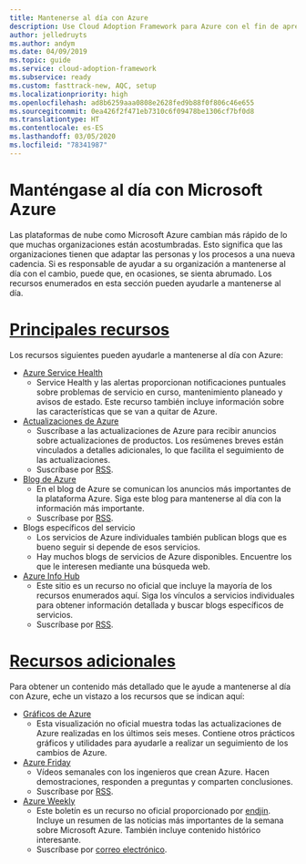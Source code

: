 ```yaml
---
title: Mantenerse al día con Azure
description: Use Cloud Adoption Framework para Azure con el fin de aprender a mantenerse al día y administrar los cambios en la cadencia de la nube de hoy en día.
author: jelledruyts
ms.author: andym
ms.date: 04/09/2019
ms.topic: guide
ms.service: cloud-adoption-framework
ms.subservice: ready
ms.custom: fasttrack-new, AQC, setup
ms.localizationpriority: high
ms.openlocfilehash: ad8b6259aaa0808e2628fed9b88f0f806c46e655
ms.sourcegitcommit: 0ea426f2f471eb7310c6f09478be1306cf7bf0d8
ms.translationtype: HT
ms.contentlocale: es-ES
ms.lasthandoff: 03/05/2020
ms.locfileid: "78341987"
---
```

# <a name="stay-current-with-microsoft-azure"></a>Manténgase al día con Microsoft Azure

Las plataformas de nube como Microsoft Azure cambian más rápido de lo que muchas organizaciones están acostumbradas. Esto significa que las organizaciones tienen que adaptar las personas y los procesos a una nueva cadencia. Si es responsable de ayudar a su organización a mantenerse al día con el cambio, puede que, en ocasiones, se sienta abrumado. Los recursos enumerados en esta sección pueden ayudarle a mantenerse al día.

<!-- markdownlint-disable MD025 -->

# <a name="top-resources"></a>[Principales recursos](#tab/TopResources)

<!-- markdownlint-enable MD025 -->

Los recursos siguientes pueden ayudarle a mantenerse al día con Azure:

- [Azure Service Health](https://docs.microsoft.com/azure/service-health/service-health-overview)
  - Service Health y las alertas proporcionan notificaciones puntuales sobre problemas de servicio en curso, mantenimiento planeado y avisos de estado. Este recurso también incluye información sobre las características que se van a quitar de Azure.
- [Actualizaciones de Azure](https://azure.microsoft.com/updates)
  - Suscríbase a las actualizaciones de Azure para recibir anuncios sobre actualizaciones de productos. Los resúmenes breves están vinculados a detalles adicionales, lo que facilita el seguimiento de las actualizaciones.
  - Suscríbase por [RSS](https://azurecomcdn.azureedge.net/updates/feed).
- [Blog de Azure](https://azure.microsoft.com/blog)
  - En el blog de Azure se comunican los anuncios más importantes de la plataforma Azure. Siga este blog para mantenerse al día con la información más importante.
  - Suscríbase por [RSS](https://azurecomcdn.azureedge.net/blog/feed).
- Blogs específicos del servicio
  - Los servicios de Azure individuales también publican blogs que es bueno seguir si depende de esos servicios.
  - Hay muchos blogs de servicios de Azure disponibles. Encuentre los que le interesen mediante una búsqueda web.
- [Azure Info Hub](https://azureinfohub.azurewebsites.net)
  - Este sitio es un recurso no oficial que incluye la mayoría de los recursos enumerados aquí. Siga los vínculos a servicios individuales para obtener información detallada y buscar blogs específicos de servicios.
  - Suscríbase por [RSS](https://azureinfohub.azurewebsites.net/Feed?serviceTitle=Azure).

<!-- markdownlint-disable MD025 -->

# <a name="additional-resources"></a>[Recursos adicionales](#tab/AdditionalResources)

<!-- markdownlint-enable MD025 -->

Para obtener un contenido más detallado que le ayude a mantenerse al día con Azure, eche un vistazo a los recursos que se indican aquí:

- [Gráficos de Azure](https://azurecharts.com/)
  - Esta visualización no oficial muestra todas las actualizaciones de Azure realizadas en los últimos seis meses. Contiene otros prácticos gráficos y utilidades para ayudarle a realizar un seguimiento de los cambios de Azure.
- [Azure Friday](https://channel9.msdn.com/Shows/Azure-Friday)
  - Vídeos semanales con los ingenieros que crean Azure. Hacen demostraciones, responden a preguntas y comparten conclusiones.
  - Suscríbase por [RSS](https://channel9.msdn.com/Shows/Azure-Friday/feed).
- [Azure Weekly](https://azureweekly.info)
  - Este boletín es un recurso no oficial proporcionado por [endjin](https://endjin.com). Incluye un resumen de las noticias más importantes de la semana sobre Microsoft Azure. También incluye contenido histórico interesante.
  - Suscríbase por [correo electrónico](https://azureweekly.info).
